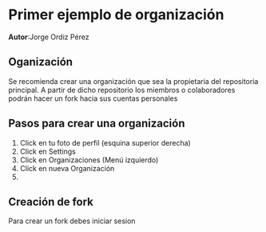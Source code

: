 # Primer ejemplo de organización

**Autor**:Jorge Ordiz Pérez

## Oganización

Se recomienda crear una organización que sea la propietaria del repositoria principal. A partir de dicho repositorio los miembros o colaboradores podrán hacer un fork hacia sus cuentas personales

## Pasos para crear una organización

1. Click en tu foto de perfil (esquina superior derecha)
2. Click en Settings
3. Click en Organizaciones (Menú izquierdo)
4. Click en nueva Organización
5. 


## Creación de fork

Para crear un fork debes iniciar sesion 


